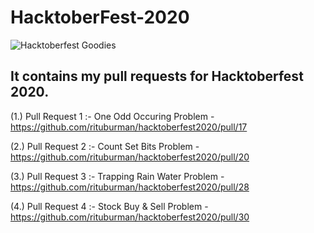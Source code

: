 # HacktoberFest-2020

![Hacktoberfest Goodies](../main/Hacktoberfest_Goodies.jpg)

## It contains my pull requests for Hacktoberfest 2020.

(1.) Pull Request 1 :- One Odd Occuring Problem -
https://github.com/rituburman/hacktoberfest2020/pull/17

(2.) Pull Request 2 :- Count Set Bits Problem -
https://github.com/rituburman/hacktoberfest2020/pull/20

(3.) Pull Request 3 :- Trapping Rain Water Problem -
https://github.com/rituburman/hacktoberfest2020/pull/28

(4.) Pull Request 4 :- Stock Buy & Sell Problem -
https://github.com/rituburman/hacktoberfest2020/pull/30
